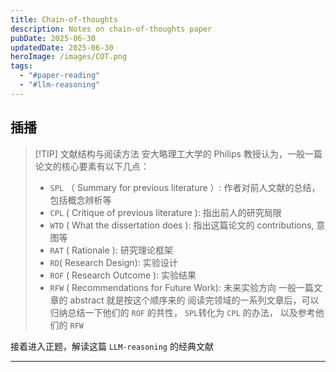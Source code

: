 ```yaml
---
title: Chain-of-thoughts
description: Notes on chain-of-thoughts paper
pubDate: 2025-06-30
updatedDate: 2025-06-30
heroImage: /images/COT.png
tags:
  - "#paper-reading"
  - "#llm-reasoning"
---
```

## 插播

>[!TIP] 文献结构与阅读方法
>安大略理工大学的 Philips 教授认为，一般一篇论文的核心要素有以下几点：
>- `SPL` （ Summary for previous literature ）: 作者对前人文献的总结，包括概念辨析等
>- `CPL` ( Critique of previous literature ): 指出前人的研究局限
>- `WTD` ( What the dissertation does ): 指出这篇论文的 contributions, 意图等
>- `RAT` ( Rationale ): 研究理论框架
>- `RD`( Research Design): 实验设计
>- `ROF` ( Research Outcome ): 实验结果
>- `RFW` ( Recommendations for Future Work): 未来实验方向
>一般一篇文章的 abstract 就是按这个顺序来的
>阅读完领域的一系列文章后，可以归纳总结一下他们的 `ROF` 的共性， `SPL`转化为 `CPL` 的办法， 以及参考他们的 `RFW`


接着进入正题，解读这篇 `LLM-reasoning` 的经典文献

---

